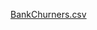 
[BankChurners.csv](https://github.com/ToeKnee013/Credit-Card-Customers-Analysis/files/7334028/BankChurners.csv)
